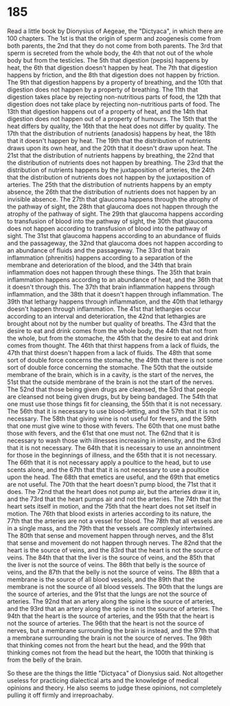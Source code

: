 # 185

Read a little book by Dionysius of Aegeae, the "Dictyaca", in which there are 100 chapters. The 1st is that the origin of sperm and zoogenesis come from both parents, the 2nd that they do not come from both parents. The 3rd that sperm is secreted from the whole body, the 4th that not out of the whole body but from the testicles. The 5th that digestion (pepsis) happens by heat, the 6th that digestion doesn't happen by heat. The 7th that digestion happens by friction, and the 8th that digestion does not happen by friction. The 9th that digestion happens by a property of breathing, and the 10th  that digestion does not happen by a property of breathing. The 11th that digestion takes place by rejecting non-nutritious parts of food, the 12th that digestion does not take place by rejecting non-nutritious parts of food. The 13th that digestion happens out of a property of heat, and the 14th that digestion does not happen out of a property of humours. The 15th that the heat differs by quality, the 16th that the heat does not differ by quality. The 17th that the distribution of nutrients (anadosis) happens by heat, the 18th that it doesn't happen by heat. The 19th that the distribution of nutrients draws upon its own heat, and the 20th that it doesn't draw upon heat. The 21st that the distribution of nutrients happens by breathing, the 22nd that the distribution of nutrients does not happen by breathing. The 23rd that the distribution of nutrients happens by the juxtaposition of arteries, the 24th that the distribution of nutrients does not happen by the juxtaposition of arteries. The 25th that the distribution of nutrients happens by an empty absence, the 26th that the distribution of nutrients does not happen by an invisible absence. The 27th that glaucoma happens through the atrophy of the pathway of sight, the 28th that glaucoma does not happen through the atrophy of the pathway of sight. The 29th that glaucoma happens according to transfusion of blood into the pathway of sight, the 30th that glaucoma does not happen according to transfusion of blood into the pathway of sight. The 31st that glaucoma happens according to an abundance of fluids and the passageway, the 32nd that glaucoma does not happen according to an abundance of fluids and the passageway. The 33rd that brain inflammation (phrenitis) happens according to a separation of the membrane and deterioration of the blood, and the 34th that brain inflammation does not happen through these things. The 35th that brain inflammation happens according to an abundance of heat, and the 36th that it doesn't through this. The 37th that brain inflammation happens through inflammation, and the 38th that it doesn't happen through inflammation. The 39th that lethargy happens through inflammation, and the 40th that lethargy doesn't happen through inflammation. The 41st that lethargies occur according to an interval and deterioration, the 42nd that lethargies are brought about not by the number but quality of breaths. The 43rd that the desire to eat and drink comes from the whole body, the 44th that not from the whole, but from the stomache, the 45th that the desire to eat and drink comes from thought. The 46th that thirst happens from a lack of fluids, the 47th that thirst doesn't happen from a lack of fluids. The 48th that some sort of double force concerns the stomache, the 49th that there is not some sort of double force concerning the stomache. The 50th that the outside membrane of the brain, which is in a cavity, is the start of the nerves, the 51st that the outside membrane of the brain is not the start of the nerves. The 52nd that those being given drugs are cleansed, the 53rd that people are cleansed not being given drugs, but by being bandaged. The 54th that one must use those things fit for cleansing, the 55th that it is not necessary. The 56th that it is necessary to use blood-letting, and the 57th that it is not necessary. The 58th that giving wine is not useful for fevers, and the 59th that one must give wine to those with fevers. The 60th that one must bathe those with fevers, and the 61st that one must not. The 62nd that it is necessary to wash those with illnesses increasing in intensity, and the 63rd that it is not necessary. The 64th that it is necessary to use an annointment for those in the beginnings of illness, and the 65th that it is not necessary. The 66th that it is not necessary apply a poultice to the head, but to use scents alone, and the 67th that that it is not necessary to use a poultice upon the head. The 68th that emetics are useful, and the 69th that emetics are not useful. The 70th that the heart doesn't pump blood, the 71st that it does. The 72nd that the heart does not pump air, but the arteries draw it in, and the 73rd that the heart pumps air and not the arteries. The 74th that the heart sets itself in motion, and the 75th that the heart does not set itself in motion. The 76th that blood exists in arteries according to its nature, the 77th that the arteries are not a vessel for blood. The 78th that all vessels are in a single mass, and the 79th that the vessels are complexly intertwined. The 80th that sense and movement happen through nerves, and the 81st that sense and movement do not happen through nerves. The 82nd that the heart is the source of veins, and the 83rd that the heart is not the source of veins. The 84th that that the liver is the source of veins, and the 85th that the liver is not the source of veins. The 86th that belly is the source of veins, and the 87th that the belly is not the source of veins. The 88th that a membrane is the source of all blood vessels, and the 89th that the membrane is not the source of all blood vessels. The 90th that the lungs are the source of arteries, and the 91st that the lungs are not the source of arteries. The 92nd that an artery along the spine is the source of arteries, and the 93rd that an artery along the spine is not the source of arteries. The 94th that the heart is the source of arteries, and the 95th that the heart is not the source of arteries. The 96th that the heart is not the source of nerves, but a membrane surrounding the brain is instead, and the 97th that a membrane surrounding the brain is not the source of nerves. The 98th that thinking comes not from the heart but the head, and the 99th that thinking comes not from the head but the heart, the 100th that thinking is from the belly of the brain. 

So these are the things the little "Dictyaca" of Dionysius said. Not altogether useless for practicing dialectical arts and the knowledge of medical opinions and theory. He also seems to judge these opinions, not completely pulling it off firmly and irreproachaby. 
